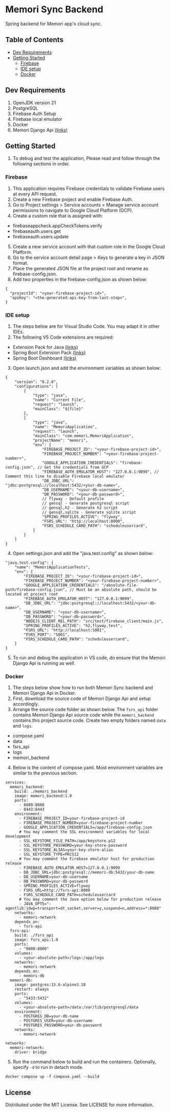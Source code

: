 # Memori Sync Backend
Spring backend for Memori app's cloud sync.

## Table of Contents
- [Dev Requirements](#dev-requirements)
- [Getting Started](#getting-started)
  - [Firebase](#firebase)
  - [IDE setup](#ide-setup)
  - [Docker](#docker)

## Dev Requirements
1. OpenJDK version 21
2. PostgreSQL
3. Firebase Auth Setup
4. Firebase local emulator
5. Docker
6. Memori Django Api [(links)](https://github.com/polarBearYap/memori-fsrs-api/tree/main)

## Getting Started
1. To debug and test the application, Please read and follow through the following sections in order.

### Firebase
1. This application requires Firebase credentials to validate Firebase users at every API request.
2. Create a new Firebase project and enable Firebase Auth.
3. Go to Project settings > Service accounts > Manage service account permissions to navigate to Google Cloud Platform (GCP).
4. Create a custom role that is assigned with:
- firebaseappcheck.appCheckTokens.verify
- firebaseauth.users.get
- firebaseauth.users.update
5. Create a new service account with that custom role in the Google Cloud Platform.
6. Go to the service account detail page > Keys to generate a key in JSON format.
7. Place the generated JSON file at the project root and rename as firebase-config.json.
8. Add two properties in the firebase-config.json as shown below:
```
{
  "projectId": "<your-firebase-project-id>",
  "apiKey": "<the-generated-api-key-from-last-step>",
}
```

### IDE setup
1. The steps below are for Visual Studio Code. You may adapt it in other IDEs.
2. The following VS Code extensions are required:
- Extension Pack for Java [(links)](https://marketplace.visualstudio.com/items?itemName=vscjava.vscode-java-pack)
- Spring Boot Extension Pack [(links)](https://marketplace.visualstudio.com/items?itemName=vmware.vscode-boot-dev-pack)
- Spring Boot Dashboard [(links)](https://marketplace.visualstudio.com/items?itemName=vscjava.vscode-spring-boot-dashboard)
3. Open launch.json and add the environment variables as shown below:
```
{
    "version": "0.2.0",
    "configurations": [
        {
            "type": "java",
            "name": "Current File",
            "request": "launch",
            "mainClass": "${file}"
        },
        {
            "type": "java",
            "name": "MemoriApplication",
            "request": "launch",
            "mainClass": "com.memori.MemoriApplication",
            "projectName": "memori",
            "env": {
                "FIREBASE_PROJECT_ID": "<your-firebase-project-id>",
                "FIREBASE_PROJECT_NUMBER": "<your-firebase-project-number>",
                "GOOGLE_APPLICATION_CREDENTIALS": "firebase-config.json", // Get the credentials from GCP
                "FIREBASE_AUTH_EMULATOR_HOST": "127.0.0.1:9099", // Comment this line to disable Firebase local emulator
                "DB_JDBC_URL": "jdbc:postgresql://localhost:5432/<your-db-name>",
                "DB_USERNAME": "<your-db-username>",
                "DB_PASSWORD": "<your-db-password>",
                // flyway - Default profile
                // gensql - Generate postgresql script
                // gensql,h2 - Generate h2 script
                // gensql,sqlite - Generate sqlite script
                "SPRING_PROFILES_ACTIVE": "flyway",
                "FSRS_URL": "http://localhost:8000",
                "FSRS_SCHEDULE_CARD_PATH": "scheduleusercard",
            }
        }
    ]
}
```
4. Open settings.json and add the "java.test.config" as shown below:
```
"java.test.config": {
    "name": "MemoriApplicationTests",
    "env": {
        "FIREBASE_PROJECT_ID": "<your-firebase-project-id>",
        "FIREBASE_PROJECT_NUMBER": "<your-firebase-project-number>",
        "GOOGLE_APPLICATION_CREDENTIALS": "/absolute-file-path/firebase-config.json", // Must be an absolute path, should be located at project root
        "FIREBASE_AUTH_EMULATOR_HOST": "127.0.0.1:9099",
        "DB_JDBC_URL": "jdbc:postgresql://localhost:5432/<your-db-name>",
        "DB_USERNAME": "<your-db-username>",
        "DB_PASSWORD": "<your-db-password>",
        "NODEJS_CLIENT_REL_PATH": "src/test/firebase_client/main.js",
        "SPRING_PROFILES_ACTIVE": "h2,flyway,test",
        "FSRS_URL": "http://localhost:5001",
        "FSRS_PORT": "5001",
        "FSRS_SCHEDULE_CARD_PATH": "scheduleusercard",
    }
}
```
5. To run and debug the application in VS code, do ensure that the Memori Django Api is running as well.

### Docker
1. The steps below show how to run both Memori Sync backend and Memori Django Api in Docker.
2. First, download the source code of Memori Django Api and setup accordingly.
3. Arrange the source code folder as shown below. The `fsrs_api` folder contains Memori Django Api source code while the `memori_backend` contains this project source code. Create two empty folders named `data` and `logs`.
- compose.yaml
- data
- fsrs_api
- logs
- memori_backend
4. Below is the content of compose.yaml. Most environment variables are similar to the previous section.
```
services:
  memori_backend:
    build: ./memori_backend
    image: memori_backend:1.0
    ports:
      - 8080:8080
      - 8443:8443
    environment:
      - FIREBASE_PROJECT_ID=your-firebase-project-id
      - FIREBASE_PROJECT_NUMBER=your-firebase-project-number
      - GOOGLE_APPLICATION_CREDENTIALS=/app/firebase-config.json
      # You may comment the SSL environment variables for local development
      - SSL_KEYSTORE_FILE_PATH=/app/keystore.p12
      - SSL_KEYSTORE_PASSWORD=your-key-store-password
      - SSL_KEYSTORE_ALIAS=your-key-store-alias
      - SSL_KEYSTORE_TYPE=PKCS12
      # You may comment the Firebase emulator host for production release
      - FIREBASE_AUTH_EMULATOR_HOST=127.0.0.1:9099
      - DB_JDBC_URL=jdbc:postgresql://memori-db:5432/your-db-name
      - DB_USERNAME=your-db-username
      - DB_PASSWORD=your-db-password
      - SPRING_PROFILES_ACTIVE=flyway
      - FSRS_URL=http://fsrs-api:8000
      - FSRS_SCHEDULE_CARD_PATH=scheduleusercard
      # You may comment the Java option below for production release
      - JAVA_OPTS="-agentlib:jdwp=transport=dt_socket,server=y,suspend=n,address=*:8080"
    networks:
      - memori-network
    depends_on:
      - fsrs-api
  fsrs-api:
    build: ./fsrs_api
    image: fsrs_api:1.0
    ports:
      - "8000:8000"
    volumes:
      - <your-absolute-path>/logs:/app/logs
    networks:
      - memori-network
    depends_on:
      - memori-db
  memori-db:
    image: postgres:15.6-alpine3.18
    restart: always
    ports:
      - "5433:5432"
    volumes:
      - <your-absolute-path>/data:/var/lib/postgresql/data
    environment:
      - POSTGRES_DB=your-db-name
      - POSTGRES_USER=your-db-username
      - POSTGRES_PASSWORD=your-db-password
    networks:
      - memori-network

networks:
  memori-network:
    driver: bridge
```
5. Run the command below to build and run the containers. Optionally, specify `-d` to run in detach mode.
```
docker compose up -f compose.yaml --build
```

## License

Distributed under the MIT License. See LICENSE for more information.
